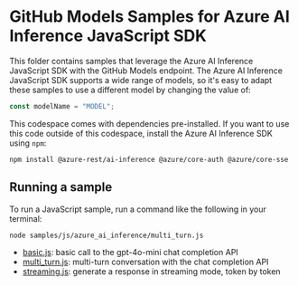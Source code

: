 # GitHub Models Samples for Azure AI Inference JavaScript SDK

This folder contains samples that leverage the Azure AI Inference JavaScript SDK with the GitHub Models endpoint. The Azure AI Inference JavaScript SDK supports a wide range of models, so it's easy to adapt these samples to use a different model by changing the value of:

```js
const modelName = "MODEL";
```

This codespace comes with dependencies pre-installed. If you want to use this code outside of this codespace, install the Azure AI Inference SDK using `npm`:

```shell
npm install @azure-rest/ai-inference @azure/core-auth @azure/core-sse
```

## Running a sample

To run a JavaScript sample, run a command like the following in your terminal:

```shell
node samples/js/azure_ai_inference/multi_turn.js
```

* [basic.js](basic.js): basic call to the gpt-4o-mini chat completion API
* [multi_turn.js](multi_turn.js): multi-turn conversation with the chat completion API
* [streaming.js](streaming.js): generate a response in streaming mode, token by token